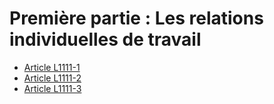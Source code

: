 # Première partie : Les relations individuelles de travail

* [Article L1111-1](./LEGIARTI000006900781.md)
* [Article L1111-2](./LEGIARTI000019353569.md)
* [Article L1111-3](./LEGIARTI000031565369.md)
